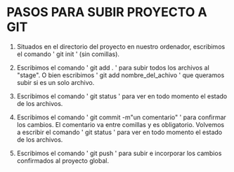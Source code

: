 # PASOS PARA SUBIR PROYECTO A GIT

1) Situados en el directorio del proyecto en nuestro ordenador, escribimos el comando 
' git init '
(sin comillas).

2) Escribimos el comando
' git add . ' 
para subir todos los archivos al "stage". O bien escribimos 
' git add nombre_del_achivo ' 
que queramos subir si es un solo archivo.

3) Escribimos el comando 
' git status ' 
para ver en todo momento el estado de los archivos.

4) Escribimos el comando 
' git commit -m"un comentario" ' 
para confirmar los cambios. El comentario va entre comillas y es obligatorio.
Volvemos a escribir el comando 
' git status ' 
para ver en todo momento el estado de los archivos.

5) Escribimos el comando
' git push '
para subir e incorporar los cambios confirmados al proyecto global.